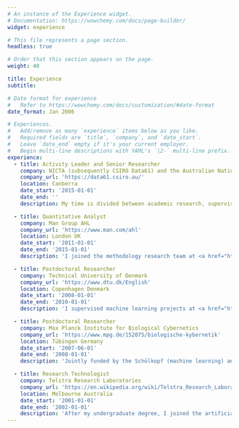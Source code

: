 ```yaml
---
# An instance of the Experience widget.
# Documentation: https://wowchemy.com/docs/page-builder/
widget: experience

# This file represents a page section.
headless: true

# Order that this section appears on the page.
weight: 40

title: Experience
subtitle:

# Date format for experience
#   Refer to https://wowchemy.com/docs/customization/#date-format
date_format: Jan 2006

# Experiences.
#   Add/remove as many `experience` items below as you like.
#   Required fields are `title`, `company`, and `date_start`.
#   Leave `date_end` empty if it's your current employer.
#   Begin multi-line descriptions with YAML's `|2-` multi-line prefix.
experience:
  - title: Activity Leader and Senior Researcher
    company: NICTA (subsequently CSIRO Data61) and the Australian National University
    company_url: 'https://data61.csiro.au/'
    location: Canberra
    date_start: '2015-01-01'
    date_end: ''
    description: My time is divided between academic research, supervising industrial work for CSIRO, and postgraduate supervision in machine learning. I have also jointly (2017-2019) and solely (in 2020) taught the <a href="https://programsandcourses.anu.edu.au/course/COMP8600">Statistical Machine Learning</a> course at the ANU.

  - title: Quantitative Analyst
    company: Man Group AHL
    company_url: 'https://www.man.com/ahl'
    location: London UK
    date_start: '2011-01-01'
    date_end: '2015-01-01'
    description: 'I joined the methodology research team at <a href="https://www.man.com/ahl">Man AHL</a>. Initially I analysed and improved upon aspects of the existing forecasting models and trade sizing optimisation techniques. More recently I have progressed to the point of researching and implementing highly novel short-term equities strategies, which are trading profitably at present.'

  - title: Postdoctoral Researcher
    company: Technical University of Denmark
    company_url: 'https://www.dtu.dk/English'
    location: Copenhagen Denmark
    date_start: '2008-01-01'
    date_end: '2010-01-01'
    description: 'I supervised machine learning projects at <a href="https://www.dtu.dk/English">DTU</a> while developing state of the art probabilistic semi supervised learning algorithms and developing high performance parallel processing numerical routines in C++ with CUDA. '

  - title: Postdoctoral Researcher
    company: Max Planck Institute for Biological Cybernetics
    company_url: 'https://www.mpg.de/152075/biologische-kybernetik'
    location: Tübingen Germany
    date_start: '2007-06-01'
    date_end: '2008-01-01'
    description: 'Jointly funded by the Schölkopf (machine learning) and Bülthoff (psychophysics) sections of the <a href="https://www.kyb.tuebingen.mpg.de/en">MPI</a> I collaborated on data visualisation, efficient machine learning approaches to facial capture, and theoretical contributions to kernel methods.'

  - title: Research Technologist
    company: Telstra Research Laboratories
    company_url: 'https://en.wikipedia.org/wiki/Telstra_Research_Laboratories'
    location: Melbourne Australia
    date_start: '2001-01-01'
    date_end: '2002-01-01'
    description: 'After my undergraduate degree, I joined the artificial intelligence section of <a href="https://en.wikipedia.org/wiki/Telstra_Research_Laboratories">TRL</a>. I implemented and analysed statistical credit risk models in the SAS language, and developed natural language processing algorithms in C++.'
---
```


